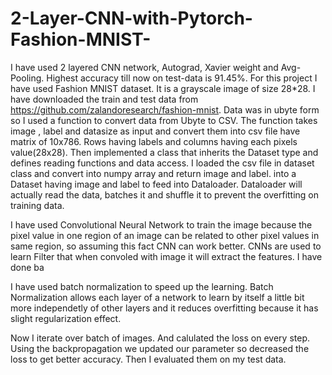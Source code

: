 # 2-Layer-CNN-with-Pytorch-Fashion-MNIST-
I have used 2 layered CNN network, Autograd, Xavier weight and Avg-Pooling.
Highest accuracy till now on test-data is 91.45%.
For this project I have used Fashion MNIST dataset. It is a grayscale image of size 28*28. I have downloaded the train and test data from https://github.com/zalandoresearch/fashion-mnist. Data was in ubyte form so I used a function to convert data from Ubyte to CSV. The function takes image , label and datasize as input and convert them into csv file have matrix of 10x786. Rows having labels and columns having each pixels value(28x28). Then implemented a class that inherits the Dataset type and defines reading functions and data access. I loaded the csv file in dataset class and convert into numpy array and return image and label. into a Dataset having image and label to feed into Dataloader. Dataloader will actually read the data, batches it and shuffle it to prevent the overfitting on training data.

I have used Convolutional Neural Network to train the image because the pixel value in one region of an image can be related to other pixel values in same region, so assuming this fact CNN can work better. CNNs are used to learn Filter that when convoled with image it will extract the features. I have done ba

I have used batch normalization to speed up the learning. Batch Normalization allows each layer of a network to learn by itself a little bit more independetly of other layers and it reduces overfitting because it has slight regularization effect.

Now I iterate over batch of images. And calulated the loss on every step. Using the backpropagation we updated our parameter so decreased the loss to get better accuracy. Then I evaluated them on my test data.

